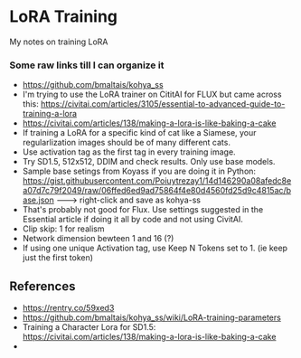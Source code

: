 # LoRA Training
My notes on training LoRA

### Some raw links till I can organize it

* https://github.com/bmaltais/kohya_ss
* I'm trying to use the LoRA trainer on CititAI for FLUX but came across this: https://civitai.com/articles/3105/essential-to-advanced-guide-to-training-a-lora
* https://civitai.com/articles/138/making-a-lora-is-like-baking-a-cake
* If training a LoRA for a specific kind of cat like a Siamese, your regularlization images should be of many different cats.
* Use activation tag as the first tag in every training image.
* Try SD1.5, 512x512, DDIM and check results. Only use base models.
* Sample base setings from Koyass if you are doing it in Python: https://gist.githubusercontent.com/Poiuytrezay1/14d146290a08afedc8ea07d7c79f2049/raw/06ffed6ed9ad75864f4e80d4560fd25d9c4815ac/base.json ---> right-click and save as kohya-ss
* That's probably not good for Flux. Use settings suggested in the Essential article if doing it all by code and not using CivitAI.
* Clip skip: 1 for realism
* Network dimension bewteen 1 and 16 (?)
* If using one unique Activation tag, use Keep N Tokens set to 1. (ie keep just the first token)


## References

* https://rentry.co/59xed3
* https://github.com/bmaltais/kohya_ss/wiki/LoRA-training-parameters
* Training a Character Lora for SD1.5: https://civitai.com/articles/138/making-a-lora-is-like-baking-a-cake
* 
